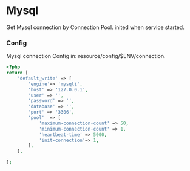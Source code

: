 # Mysql
Get Mysql connection by Connection Pool. inited when service started.


### Config
Mysql connection Config in: resource/config/$ENV/connection.
``` php
<?php
return [
    'default_write' => [
        'engine'=> 'mysqli',
        'host' => '127.0.0.1',
        'user' => '',
        'password' => '',
        'database' => '',
        'port' => '3306',
        'pool'  => [
            'maximum-connection-count' => 50,
            'minimum-connection-count' => 1,
            'heartbeat-time' => 5000,
            'init-connection'=> 1,
        ],
    ],

];
```

